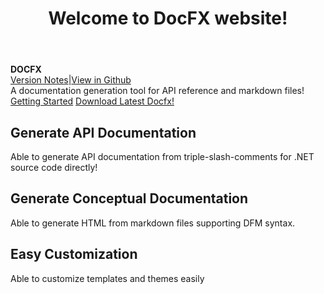﻿---
title: Welcome to DocFX website!
documentType: index
---
<style type="text/css">
footer{
  position: relative;
}
</style>

<div class="hero">
  <div class="wrap">
    <div class="text">
      <strong>DOCFX</strong>
    </div>
    <div class="buttons-unit-small">
      <a class="version-link" href="../RELEASENOTE.md">Version Notes</a><span>|</span><a class="github-link" href="https://github.com/dotnet/docfx">View in Github</a>
    </div>
    <div class="minitext">
    A documentation generation tool for API reference and markdown files!
    </div>
    <div class="buttons-unit">
      <a href="tutorial/docfx_getting_started.md" class="button">Getting Started</a>
      <a href="https://github.com/dotnet/docfx/releases" class="button">Download Latest Docfx!</a>
    </div>
  </div>
</div>
<div class="key-section">
  <div class="container">
    <div class="row">
      <div class="col-md-6 col-md-offset-3 text-center">
        <section>
          <h2>Generate API Documentation</h2>
          <p class="lead">Able to generate API documentation from triple-slash-comments for .NET source code directly!</p>
        </section>
      </div>
    </div>
  </div>
</div>
<div class="counter-key-section">
  <div class="container">
    <div class="row">
      <div class="col-md-6 col-md-offset-3 text-center">
        <section>
          <h2>Generate Conceptual Documentation</h2>
          <p class="lead">Able to generate HTML from markdown files supporting DFM syntax.</p>
        </section>
      </div>
    </div>
  </div>
</div>

<div class="key-section">
  <div class="container content">
    <div class="row">
      <div class="col-md-6 col-md-offset-3 text-center">
        <section>
          <h2>Easy Customization</h2>
          <p class="lead">Able to customize templates and themes easily</p>
        </section>
      </div>
    </div>
  </div>
</div>

